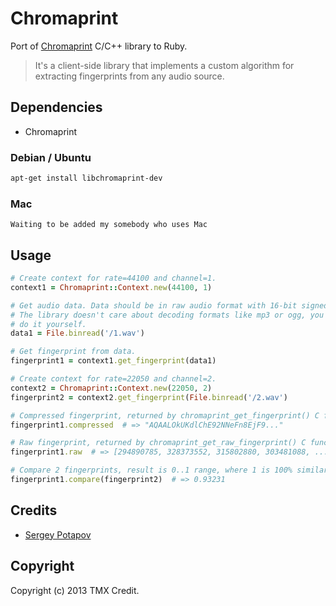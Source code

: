 # Chromaprint

Port of [Chromaprint](http://acoustid.org/chromaprint) C/C++ library to Ruby.

> It's a client-side library that implements a custom algorithm for extracting fingerprints from any audio source.


## Dependencies

* Chromaprint

### Debian / Ubuntu

```sh
apt-get install libchromaprint-dev
```

### Mac

```
Waiting to be added my somebody who uses Mac
```

## Usage

```ruby
# Create context for rate=44100 and channel=1.
context1 = Chromaprint::Context.new(44100, 1)

# Get audio data. Data should be in raw audio format with 16-bit signed samples.
# The library doesn't care about decoding formats like mp3 or ogg, you should
# do it yourself.
data1 = File.binread('/1.wav')

# Get fingerprint from data.
fingerprint1 = context1.get_fingerprint(data1)

# Create context for rate=22050 and channel=2.
context2 = Chromaprint::Context.new(22050, 2)
fingerprint2 = context2.get_fingerprint(File.binread('/2.wav')

# Compressed fingerprint, returned by chromaprint_get_fingerprint() C function.
fingerprint1.compressed  # => "AQAALOkUKdlChE92NNeFn8EjF9..."

# Raw fingerprint, returned by chromaprint_get_raw_fingerprint() C function.
fingerprint1.raw  # => [294890785, 328373552, 315802880, 303481088, ...]

# Compare 2 fingerprints, result is 0..1 range, where 1 is 100% similarity.
fingerprint1.compare(fingerprint2)  # => 0.93231
```

## Credits

* [Sergey Potapov](https://github.com/greyblake)

## Copyright

Copyright (c) 2013 TMX Credit.
